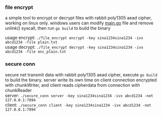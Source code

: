### file encrypt
a simple tool to encrypt or decrypt files with rabbit poly1305 aead cipher, working on linux only. 
windows users can modify [main.go](_example/file_encrypt/main.go) file and remove unlink() syscall, then run `go build` to build the binary

usage encrypt: `./file_encrypt encrypt -key sina1234sina1234 -ivx abcd1234 -file plain.txt`  
usage decrypt: `./file_encrypt decrypt -key sina1234sina1234 -ivx abcd1234 -file enc_plain.txt`  



### secure conn
secure net transmit data with rabbit poly1305 aead cipher, execute `go build` to build the binary. server write its own time on client connection
encrypted with chunkWriter, and client reads cipherdata from connection with chunkReader  
server: `./secure_conn server -key sina1234sina1234 -ivx abcd1234 -net 127.0.0.1:7894`  
client: `./secure_conn client -key sina1234sina1234 -ivx abcd1234 -net 127.0.0.1:7894`

